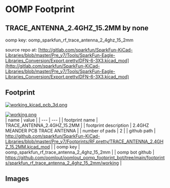 # OOMP Footprint  
## TRACE_ANTENNA_2.4GHZ_15.2MM  by none  
  
oomp key: oomp_sparkfun_rf_trace_antenna_2_4ghz_15_2mm  
  
source repo at: [http://gitlab.com/sparkfun/SparkFun-KiCad-Libraries/blob/master/Pre_v7/Tools/SparkFun-Eagle-Libraries_Conversion/Export.pretty/DFN-6-3X3.kicad_mod](http://gitlab.com/sparkfun/SparkFun-KiCad-Libraries/blob/master/Pre_v7/Tools/SparkFun-Eagle-Libraries_Conversion/Export.pretty/DFN-6-3X3.kicad_mod)  
## Footprint  
  
[![working_kicad_pcb_3d.png](working_kicad_pcb_3d_600.png)](working_kicad_pcb_3d.png)  
  
[![working.png](working_600.png)](working.png)  
| name | value | 
| --- | --- | 
| footprint name | TRACE_ANTENNA_2.4GHZ_15.2MM | 
| footprint description | 2.4GHZ MEANDER PCB TRACE ANTENNA | 
| number of pads | 2 | 
| github path | http://github.com/sparkfun/SparkFun-KiCad-Libraries/blob/master/Pre_v7/Footprints/RF.pretty/TRACE_ANTENNA_2.4GHZ_15.2MM.kicad_mod | 
| oomp key | oomp_sparkfun_rf_trace_antenna_2_4ghz_15_2mm | 
| oomp bot github | https://github.com/oomlout/oomlout_oomp_footprint_bot/tree/main/footprints/sparkfun_rf_trace_antenna_2_4ghz_15_2mm/working | 
## Images  
